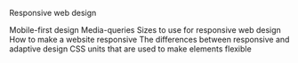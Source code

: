 Responsive web design

Mobile-first design
Media-queries
Sizes to use for responsive web design
How to make a website responsive
The differences between responsive and adaptive design
CSS units that are used to make elements flexible

